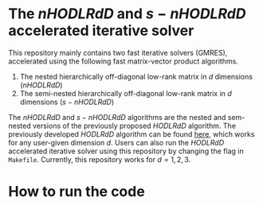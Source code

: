 # The $nHODLRdD$ and $s-nHODLRdD$ accelerated iterative solver 
This repository mainly contains two fast iterative solvers (GMRES), accelerated using the following fast matrix-vector product algorithms.
1. The nested hierarchically off-diagonal low-rank matrix in $d$ dimensions ($nHODLRdD$)
2. The semi-nested hierarchically off-diagonal low-rank matrix in $d$ dimensions ($s-nHODLRdD$)
   
The $nHODLRdD$ and $s-nHODLRdD$ algorithms are the nested and sem-nested versions of the previously proposed $HODLRdD$ algorithm. The previously developed $HODLRdD$ algorithm can be found [here](https://github.com/SAFRAN-LAB/HODLRdD), which works for any user-given dimension $d$.
Users can also run the $HODLRdD$ accelerated iterative solver using this repository by changing the flag in `Makefile`. Currently, this repository works for $d=1,2,3$. 

# How to run the code

